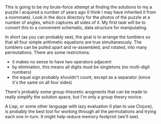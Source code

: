 This is going to be my brute-force attempt at finding the solutions to my a puzzle I acquired a number of years ago (I think I may have inherited it from a roommate).  Look in the docs directory for the photos of the puzzle at a number of angles, which captures all sides of it.  My first task will be to convert this to a convenient schematic, data structure for manipulating.

In short (as you can probably see), the goal is to arrange the tumblers so that all four simple arithmetic equations are true simultaneously.  The tumblers can be pulled apart and re-assembled, and rotated, into many permutations.  There are some restrictions:

 - it makes no sense to have two operators adjacent
 - by elimination, this means all digits must be singletons (no multi-digit numbers)
 - the equal sign probably shouldn't count, except as a separator (since it's the same on all four sides)

There's probably some group-theoretic arugments that can be made to really simplify the solution space, but I'm only a group theory novice.

A Lisp, or some other language with lazy evaluation (I plan to use Clojure), is probably the best tool for working through all the permutations and trying each one in-turn.  It might help reduce memory footprint (we'll see).
